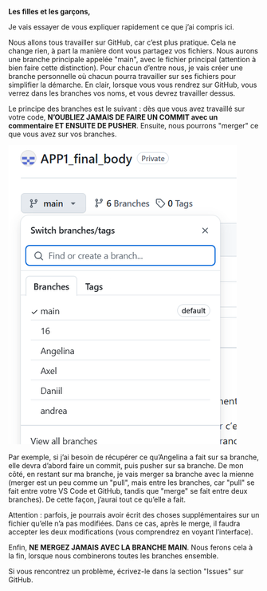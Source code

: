 
**Les filles et les garçons,**  

Je vais essayer de vous expliquer rapidement ce que j’ai compris ici.  

Nous allons tous travailler sur GitHub, car c’est plus pratique. Cela ne change rien, à part la manière dont vous partagez vos fichiers. Nous aurons une branche principale appelée "main", avec le fichier principal (attention à bien faire cette distinction). Pour chacun d’entre nous, je vais créer une branche personnelle où chacun pourra travailler sur ses fichiers pour simplifier la démarche. En clair, lorsque vous vous rendrez sur GitHub, vous verrez dans les branches vos noms, et vous devrez travailler dessus.  

Le principe des branches est le suivant : dès que vous avez travaillé sur votre code, **N’OUBLIEZ JAMAIS DE FAIRE UN COMMIT avec un commentaire ET ENSUITE DE PUSHER**. Ensuite, nous pourrons "merger" ce que vous avez sur vos branches.  


![alt text](image.png)

Par exemple, si j’ai besoin de récupérer ce qu’Angelina a fait sur sa branche, elle devra d’abord faire un commit, puis pusher sur sa branche. De mon côté, en restant sur ma branche, je vais merger sa branche avec la mienne (merger est un peu comme un "pull", mais entre les branches, car "pull" se fait entre votre VS Code et GitHub, tandis que "merge" se fait entre deux branches). De cette façon, j’aurai tout ce qu’elle a fait.  

Attention : parfois, je pourrais avoir écrit des choses supplémentaires sur un fichier qu’elle n’a pas modifiées. Dans ce cas, après le merge, il faudra accepter les deux modifications (vous comprendrez en voyant l’interface).  

Enfin, **NE MERGEZ JAMAIS AVEC LA BRANCHE MAIN**. Nous ferons cela à la fin, lorsque nous combinerons toutes les branches ensemble.  

Si vous rencontrez un problème, écrivez-le dans la section "Issues" sur GitHub.  

